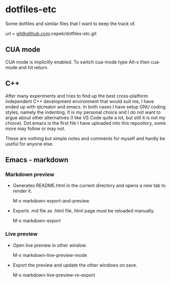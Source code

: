 # dotfiles-etc

Some dotfiles and similar files that I want to keep the track of.

url = git@github.com:cepek/dotfiles-etc.git


## CUA mode

CUA mode is implicitly enabled. To switch cua-mode type Alt-x then
cua-mode and hit return.

## C++

After many experiments and tries to find up the best cross-platform
independent C++ development environment that would suit me, I have
ended up with qtcreator and emacs. In both cases I have setup GNU
coding styles, namely the indenting. It is my personal choice and I do
not want to argue about other alternatives (I like VS Code quite a
lot, but still it is not my choice). Dot.emacs is the first file I
have uploaded into this repository, some more may follow or may not.

These are nothing but simple notes and comments for myself and hardly
be useful for anyone else.

## Emacs - markdown

### Markdown preview

* Generates README.html in the current directory and opens a new tab
  to render it.

    M-x markdown-export-and-preview

* Exports .md file as .html file, html page must be reloaded manually.

    M-x markdown-export


### Live preview

* Open live preview in other window.

    M-x markdown-live-preview-mode

* Export the preview and update the other windows on save.

    M-x markdown-live-preview-re-export

